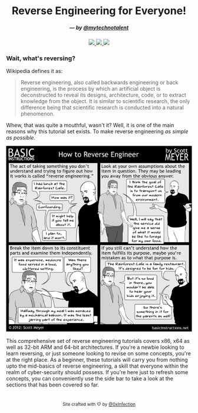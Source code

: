 <h1 align="center">
    Reverse Engineering for Everyone!
</h1>

<h5 align="center">
    &mdash; by
    <a href="https://twitter.com/mytechnotalent">
        @mytechnotalent
    </a>
</h5>

<p align="center">
    <a href="https://github.com/mytechnotalent/Reverse-Engineering-Tutorial">
        <img src="https://img.shields.io/badge/GitHub-Reverse%20Engineering%20for%20Everyone!-green.svg?logo=github">
    </a>
        <a href="https://twitter.com/mytechnotalent">
        <img src="https://img.shields.io/badge/Twitter-@mytechnotalent-blue.svg?logo=twitter">
    </a>
    <a href="https://github.com/mytechnotalent/Reverse-Engineering-Tutorial/blob/master/LICENSE">
        <img src="https://img.shields.io/badge/License-Apache%202.0-orange.svg?logo=apache">
    </a>
</p>

<h3>
    Wait, what's reversing?
</h3>
<p>
    Wikipedia defines it as:
    <blockquote>
        Reverse engineering, also called backwards engineering or back engineering, is the process by which an artificial object is deconstructed to reveal its designs, architecture, code, or to extract knowledge from the object. It is similar to scientific research, the only difference being that scientific research is conducted into a natural phenomenon.
    </blockquote>
        Whew, that was quite a mouthful, wasn't it? Well, it is one of the main reasons why this tutorial set exists. To make reverse engineering
        <i>
            as simple as possible.
        </i>
</p>
<p align="center">
    <img src="/imgs/cover.png"  />
</p>
<p>
    This comprehensive set of reverse engineering tutorials covers x86, x64 as well as 32-bit ARM and 64-bit architectures. If you're a newbie looking to learn reversing, or just someone looking to revise on some concepts, you're at the right place. As a beginner, these tutorials will carry you from nothing upto the mid-basics of reverse engineering, a skill that everyone within the realm of cyber-security should possess. If you're here just to refresh some concepts, you can conveniently use the side bar to take a look at the sections that has been covered so far.
</p>
<br>
<div align="center">
    <sub>
        Site crafted with ♡ by
        <a href="https://twitter.com/0xInfection">
            @0xInfection
        </a>
    </sub>
</div>